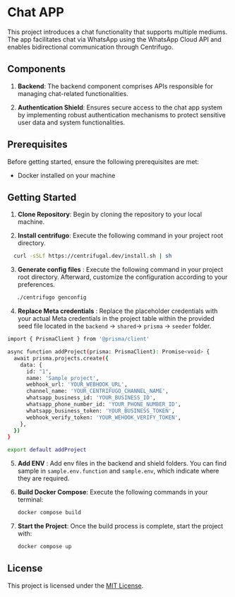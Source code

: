 
# Chat APP

This project introduces a chat functionality that supports multiple mediums. The app facilitates chat via WhatsApp using the WhatsApp Cloud API and enables bidirectional communication through Centrifugo.

## Components

1. **Backend**: The backend component comprises APIs responsible for managing chat-related functionalities.

2. **Authentication Shield**: Ensures secure access to the chat app system by implementing robust authentication mechanisms to protect sensitive user data and system functionalities.

## Prerequisites

Before getting started, ensure the following prerequisites are met:

- Docker installed on your machine

## Getting Started

1. **Clone Repository**: Begin by cloning the repository to your local machine.
   
2. **Install centrifugo**: Execute the following command in your project root directory.

 ```bash
   curl -sSLf https://centrifugal.dev/install.sh | sh
 ```

3. **Generate config files** : Execute the following command in your project root directory. Afterward, customize the configuration according to your preferences.

```bash
   ./centrifugo genconfig
```

4. **Replace Meta credentials** : Replace the placeholder credentials with your actual Meta credentials in the project table within the provided seed file located in the ``backend`` -> ``shared``-> ``prisma`` -> ``seeder`` folder.

```bash
import { PrismaClient } from '@prisma/client'

async function addProject(prisma: PrismaClient): Promise<void> {
  await prisma.projects.create({
    data: {
      id: "1",
      name: 'Sample project',
      webhook_url: 'YOUR_WEBHOOK_URL',
      channel_name: 'YOUR_CENTRIFUGO_CHANNEL_NAME',
      whatsapp_business_id: 'YOUR_BUSINESS_ID',
      whatsapp_phone_number_id: 'YOUR_PHONE_NUMBER_ID',
      whatsapp_business_token: 'YOUR_BUSINESS_TOKEN',
      webhook_verify_token: 'YOUR_WEHOOK_VERIFY_TOKEN',
    },
  })
}

export default addProject

```

5. **Add ENV** : Add  env files in the backend and shield folders. You can find sample in ``sample.env.function`` and ``sample.env``, which indicate where they are required.

6. **Build Docker Compose**: Execute the following commands in your terminal:
    ```bash
    docker compose build
    ```

7. **Start the Project**: Once the build process is complete, start the project with:
    ```bash
    docker compose up
    ```
## License

This project is licensed under the [MIT License](LICENSE).